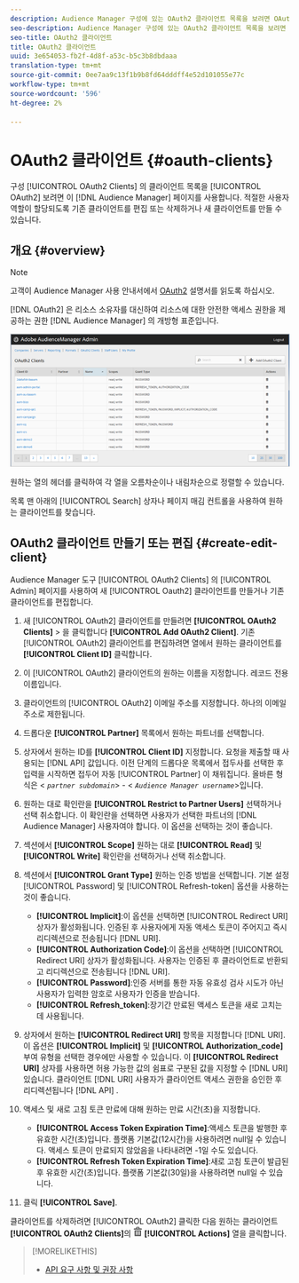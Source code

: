```yaml
---
description: Audience Manager 구성에 있는 OAuth2 클라이언트 목록을 보려면 OAuth2 클라이언트 페이지를 사용합니다. 적절한 사용자 역할이 할당되도록 기존 클라이언트를 편집 또는 삭제하거나 새 클라이언트를 만들 수 있습니다.
seo-description: Audience Manager 구성에 있는 OAuth2 클라이언트 목록을 보려면 OAuth2 클라이언트 페이지를 사용합니다. 적절한 사용자 역할이 할당되도록 기존 클라이언트를 편집 또는 삭제하거나 새 클라이언트를 만들 수 있습니다.
seo-title: OAuth2 클라이언트
title: OAuth2 클라이언트
uuid: 3e654053-fb2f-4d8f-a53c-b5c3b8dbdaaa
translation-type: tm+mt
source-git-commit: 0ee7aa9c13f1b9b8fd64dddff4e52d101055e77c
workflow-type: tm+mt
source-wordcount: '596'
ht-degree: 2%

---
```



# OAuth2 클라이언트 {#oauth-clients}

구성 [!UICONTROL OAuth2 Clients] 의 클라이언트 목록을 [!UICONTROL OAuth2] 보려면 이 [!DNL Audience Manager] 페이지를 사용합니다. 적절한 사용자 역할이 할당되도록 기존 클라이언트를 편집 또는 삭제하거나 새 클라이언트를 만들 수 있습니다.

## 개요 {#overview}

<!-- c_oauth.xml -->

>[!NOTE]
>
>고객이 Audience Manager 사용 안내서에서 [OAuth2](https://docs.adobe.com/content/help/en/audience-manager/user-guide/api-and-sdk-code/rest-apis/aam-api-getting-started.html#oauth) 설명서를 읽도록 하십시오.

[!DNL OAuth2] 은 리소스 소유자를 대신하여 리소스에 대한 안전한 액세스 권한을 제공하는 권한 [!DNL Audience Manager] 의 개방형 표준입니다.

![](assets/oauth.png)

원하는 열의 헤더를 클릭하여 각 열을 오름차순이나 내림차순으로 정렬할 수 있습니다.

목록 맨 아래의 [!UICONTROL Search] 상자나 페이지 매김 컨트롤을 사용하여 원하는 클라이언트를 찾습니다.

## OAuth2 클라이언트 만들기 또는 편집 {#create-edit-client}

<!-- t_create_edit_auth.xml -->

Audience Manager 도구 [!UICONTROL OAuth2 Clients] 의 [!UICONTROL Admin] 페이지를 사용하여 새 [!UICONTROL Oauth2] 클라이언트를 만들거나 기존 클라이언트를 편집합니다.

1. 새 [!UICONTROL OAuth2] 클라이언트를 만들려면 **[!UICONTROL OAuth2 Clients]** > 을 클릭합니다 **[!UICONTROL Add OAuth2 Client]**. 기존 [!UICONTROL OAuth2] 클라이언트를 편집하려면 열에서 원하는 클라이언트를 **[!UICONTROL Client ID]** 클릭합니다.
1. 이 [!UICONTROL OAuth2] 클라이언트의 원하는 이름을 지정합니다. 레코드 전용 이름입니다.
1. 클라이언트의 [!UICONTROL OAuth2] 이메일 주소를 지정합니다. 하나의 이메일 주소로 제한됩니다.
1. 드롭다운 **[!UICONTROL Partner]** 목록에서 원하는 파트너를 선택합니다.
1. 상자에서 원하는 ID를 **[!UICONTROL Client ID]** 지정합니다. 요청을 제출할 때 사용되는 [!DNL API] 값입니다. 이전 단계의 드롭다운 목록에서 접두사를 선택한 후 입력을 시작하면 접두어 자동 [!UICONTROL Partner] 이 채워집니다. 올바른 형식은 &lt; *`partner subdomain`*> - &lt; *`Audience Manager username`*>입니다.
1. 원하는 대로 확인란을 **[!UICONTROL Restrict to Partner Users]** 선택하거나 선택 취소합니다. 이 확인란을 선택하면 사용자가 선택한 파트너의 [!DNL Audience Manager] 사용자여야 합니다. 이 옵션을 선택하는 것이 좋습니다.
1. 섹션에서 **[!UICONTROL Scope]** 원하는 대로 **[!UICONTROL Read]** 및 **[!UICONTROL Write]** 확인란을 선택하거나 선택 취소합니다.
1. 섹션에서 **[!UICONTROL Grant Type]** 원하는 인증 방법을 선택합니다. 기본 설정 [!UICONTROL Password] 및 [!UICONTROL Refresh-token] 옵션을 사용하는 것이 좋습니다.

   * **[!UICONTROL Implicit]**:이 옵션을 선택하면 [!UICONTROL Redirect URI] 상자가 활성화됩니다. 인증된 후 사용자에게 자동 액세스 토큰이 주어지고 즉시 리디렉션으로 전송됩니다 [!DNL URI].
   * **[!UICONTROL Authorization Code]**:이 옵션을 선택하면 [!UICONTROL Redirect URI] 상자가 활성화됩니다. 사용자는 인증된 후 클라이언트로 반환되고 리디렉션으로 전송됩니다 [!DNL URI].
   * **[!UICONTROL Password]**:인증 서버를 통한 자동 유효성 검사 시도가 아닌 사용자가 입력한 암호로 사용자가 인증을 받습니다.
   * **[!UICONTROL Refresh_token]**:장기간 만료된 액세스 토큰을 새로 고치는 데 사용됩니다.

1. 상자에서 원하는 **[!UICONTROL Redirect URI]** 항목을 지정합니다 [!DNL URI]. 이 옵션은 **[!UICONTROL Implicit]** 및 **[!UICONTROL Authorization_code]** 부여 유형을 선택한 경우에만 사용할 수 있습니다. 이 **[!UICONTROL Redirect URI]** 상자를 사용하면 허용 가능한 값의 쉼표로 구분된 값을 지정할 수 [!DNL URI] 있습니다. 클라이언트 [!DNL URI] 사용자가 클라이언트 액세스 권한을 승인한 후 리디렉션됩니다 [!DNL API] .
1. 액세스 및 새로 고침 토큰 만료에 대해 원하는 만료 시간(초)을 지정합니다.

   * **[!UICONTROL Access Token Expiration Time]**:액세스 토큰을 발행한 후 유효한 시간(초)입니다. 플랫폼 기본값(12시간)을 사용하려면 null일 수 있습니다. 액세스 토큰이 만료되지 않았음을 나타내려면 -1일 수도 있습니다.
   * **[!UICONTROL Refresh Token Expiration Time]**:새로 고침 토큰이 발급된 후 유효한 시간(초)입니다. 플랫폼 기본값(30일)을 사용하려면 null일 수 있습니다.

1. 클릭 **[!UICONTROL Save]**.

클라이언트를 삭제하려면 [!UICONTROL OAuth2] 클릭한 다음 원하는 클라이언트 **[!UICONTROL OAuth2 Clients]**&#x200B;의 ![](assets/icon_delete.png) **[!UICONTROL Actions]** 열을 클릭합니다.

>[!MORELIKETHIS]
>
>* [API 요구 사항 및 권장 사항](../admin-oauth2/aam-admin-api-requirements.md)

